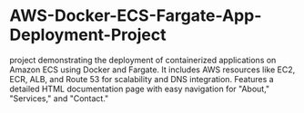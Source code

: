 # AWS-Docker-ECS-Fargate-App-Deployment-Project
project demonstrating the deployment of containerized applications on Amazon ECS using Docker and Fargate. It includes AWS resources like EC2, ECR, ALB, and Route 53 for scalability and DNS integration. Features a detailed HTML documentation page with easy navigation for "About," "Services," and "Contact."
